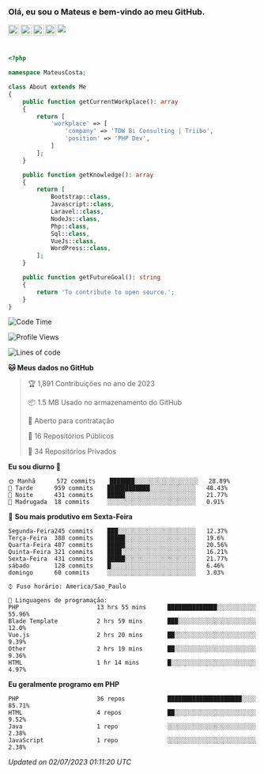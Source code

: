 
### Olá, eu sou o Mateus e bem-vindo ao meu GitHub.

<a href="https://costamateus.com.br/">
  <img align="left" alt="MLC" width="22px" src="https://www.costamateus.com.br/favicon.ico" />
</a>
<a href="https://www.linkedin.com/in/costamateus6/">
  <img align="left" alt="LinkedIn Mateus" width="22px" src="https://cdn.jsdelivr.net/npm/simple-icons@v3/icons/linkedin.svg" />
</a>
<a href="https://www.instagram.com/mateuslc6/">
  <img align="left" alt="Instagram Mateus" width="22px" src="https://cdn.jsdelivr.net/npm/simple-icons@v3/icons/instagram.svg" />
</a>
<a href="https://www.facebook.com/costamateus6/">
  <img align="left" alt="Facebook Mateus" width="22px" src="https://cdn.jsdelivr.net/npm/simple-icons@3.13.0/icons/facebook.svg" />
</a>

![](https://visitor-badge.glitch.me/badge?page_id=costamateus.costamateus)

<br />

```php
<?php

namespace MateusCosta;

class About extends Me
{
    public function getCurrentWorkplace(): array
    {
        return [
            'workplace' => [
                'company' => 'TDW Bi Consulting | Triibo',
                'position' => 'PHP Dev',
            ]
        ];
    }

    public function getKnowledge(): array
    {
        return [
            Bootstrap::class,
            Javascript::class,
            Laravel::class,
            NodeJs::class,
            Php::class,
            Sql::class,
            VueJs::class,
            WordPress::class,
        ];
    }

    public function getFutureGoal(): string
    {
        return 'To contribute to open source.';
    }
}
```

<!--START_SECTION:waka-->
![Code Time](http://img.shields.io/badge/Code%20Time-1%2C428%20hrs%2040%20mins-blue)

![Profile Views](http://img.shields.io/badge/Visualizac%C3%B5es%20do%20perfil-0-blue)

![Lines of code](https://img.shields.io/badge/Desde%20o%20Hello%20World%20eu%20escrevi--2%20Million%20linhas%20de%20c%C3%B3digo-blue)

**🐱 Meus dados no GitHub** 

> 🏆 1,891 Contribuições no ano de 2023
 > 
> 📦 1.5 MB Usado no armazenamento do GitHub 
 > 
> 💼 Aberto para contratação
 > 
> 📜 16 Repositórios Públicos 
 > 
> 🔑 34 Repositórios Privados  
 > 
**Eu sou diurno 🐤** 

```text
🌞 Manhã      572 commits    ███████░░░░░░░░░░░░░░░░░░   28.89% 
🌆 Tarde      959 commits    ████████████░░░░░░░░░░░░░   48.43% 
🌃 Noite      431 commits    █████░░░░░░░░░░░░░░░░░░░░   21.77% 
🌙 Madrugada  18 commits     ░░░░░░░░░░░░░░░░░░░░░░░░░   0.91%

```
📅 **Sou mais produtivo em Sexta-Feira** 

```text
Segunda-Feira245 commits    ███░░░░░░░░░░░░░░░░░░░░░░   12.37% 
Terça-Feira  388 commits    █████░░░░░░░░░░░░░░░░░░░░   19.6% 
Quarta-Feira 407 commits    █████░░░░░░░░░░░░░░░░░░░░   20.56% 
Quinta-Feira 321 commits    ████░░░░░░░░░░░░░░░░░░░░░   16.21% 
Sexta-Feira  431 commits    █████░░░░░░░░░░░░░░░░░░░░   21.77% 
sábado       128 commits    █░░░░░░░░░░░░░░░░░░░░░░░░   6.46% 
domingo      60 commits     ░░░░░░░░░░░░░░░░░░░░░░░░░   3.03%

```


```text
⌚︎ Fuso horário: America/Sao_Paulo

💬 Linguagens de programação: 
PHP                      13 hrs 55 mins      ██████████████░░░░░░░░░░░   55.96% 
Blade Template           2 hrs 59 mins       ███░░░░░░░░░░░░░░░░░░░░░░   12.0% 
Vue.js                   2 hrs 20 mins       ██░░░░░░░░░░░░░░░░░░░░░░░   9.39% 
Other                    2 hrs 19 mins       ██░░░░░░░░░░░░░░░░░░░░░░░   9.36% 
HTML                     1 hr 14 mins        █░░░░░░░░░░░░░░░░░░░░░░░░   4.97%

```

**Eu geralmente programo em PHP** 

```text
PHP                      36 repos            █████████████████████░░░░   85.71% 
HTML                     4 repos             ██░░░░░░░░░░░░░░░░░░░░░░░   9.52% 
Java                     1 repo              ░░░░░░░░░░░░░░░░░░░░░░░░░   2.38% 
JavaScript               1 repo              ░░░░░░░░░░░░░░░░░░░░░░░░░   2.38%

```



 *Updated on 02/07/2023 01:11:20 UTC*
<!--END_SECTION:waka-->
